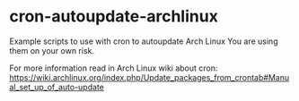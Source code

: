 # cron-autoupdate-archlinux
Example scripts to use with cron to autoupdate Arch Linux
You are using them on your own risk.

For more information read in Arch Linux wiki about cron: 
https://wiki.archlinux.org/index.php/Update_packages_from_crontab#Manual_set_up_of_auto-update
